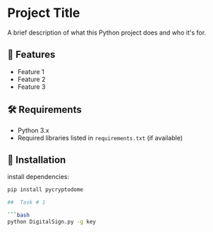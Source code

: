 # Project Title

A brief description of what this Python project does and who it's for.

## 🚀 Features

- Feature 1
- Feature 2
- Feature 3

## 🛠️ Requirements

- Python 3.x
- Required libraries listed in `requirements.txt` (if available)

## 🧰 Installation

install dependencies:

```bash
pip install pycryptodome

##  Task # 1

```bash
python DigitalSign.py -g key
